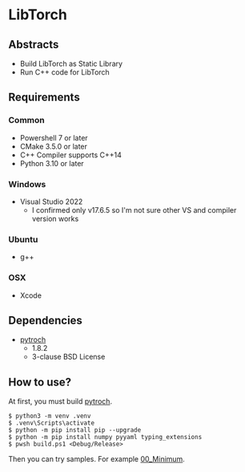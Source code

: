 # LibTorch

## Abstracts

* Build LibTorch as Static Library
* Run C++ code for LibTorch

## Requirements

### Common

* Powershell 7 or later
* CMake 3.5.0 or later
* C++ Compiler supports C++14
* Python 3.10 or later

### Windows

* Visual Studio 2022
  * I confirmed only v17.6.5 so I'm not sure other VS and compiler version works

### Ubuntu

* g++

### OSX

* Xcode

## Dependencies

* [pytroch](https://github.com/pytorch/pytorch)
  * 1.8.2
  * 3-clause BSD License

## How to use?

At first, you must build [pytroch](https://github.com/pytorch/pytorch).

````shell
$ python3 -m venv .venv
$ .venv\Scripts\activate
$ python -m pip install pip --upgrade
$ python -m pip install numpy pyyaml typing_extensions
$ pwsh build.ps1 <Debug/Release>
````

Then you can try samples. For example [00_Minimum](./00_Minimum).